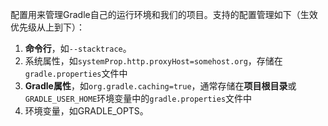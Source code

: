 配置用来管理Gradle自己的运行环境和我们的项目。支持的配置管理如下（生效优先级从上到下）：
1. **命令行**，如`--stacktrace`。
2. 系统属性，如`systemProp.http.proxyHost=somehost.org`，存储在`gradle.properties`文件中
3. **Gradle属性**，如`org.gradle.caching=true`，通常存储在**项目根目录**或`GRADLE_USER_HOME`环境变量中的`gradle.properties`文件中
4. 环境变量，如GRADLE_OPTS。